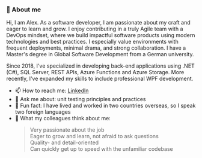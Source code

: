 ### 💬 About me

Hi, I am Alex. As a software developer, I am passionate about my craft and eager to learn and grow. 
I enjoy contributing in a truly Agile team with a DevOps mindset, where we build impactful software products using modern technologies and best practices. 
I especially value environments with frequent deployments, minimal drama, and strong collaboration.
I have a Master's degree in Global Software Development from a German university. 

Since 2018, I've specialized in developing back-end applications using .NET (C#), SQL Server, REST APIs, Azure Functions and Azure Storage. 
More recently, I've expanded my skills to include professional WPF development.

- 📫 How to reach me: [LinkedIn](https://www.linkedin.com/in/asanfilov/)
- 💬 Ask me about: unit testing principles and practices
- 🐶 Fun fact: I have lived and worked in two countries overseas, so I speak two foreign languages
- 🤝 What my colleagues think about me:
    > Very passionate about the job   
    > Eager to grow and learn, not afraid to ask questions  
    > Quality- and detail-oriented  
    > Can quickly get up to speed with the unfamiliar codebase

<!--
**asanfilov/asanfilov** is a ✨ _special_ ✨ repository because its `README.md` (this file) appears on your GitHub profile.

Here are some ideas to get you started:

- 🔭 I'm currently working on ...
- 🌱 I'm currently reading learning ...
-  I'm looking to collaborate on ...
- 🤔 I'm looking for help with ...
-->
